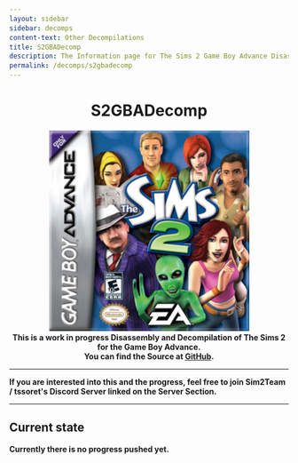 ```yaml
---
layout: sidebar
sidebar: decomps
content-text: Other Decompilations
title: S2GBADecomp
description: The Information page for The Sims 2 Game Boy Advance Disassembly / Decompilation.
permalink: /decomps/s2gbadecomp
---
```


<div align="center">
	<h1>S2GBADecomp</h1>
	<p>
		<img src="https://github.com/Sim2Team/Sim2Team.github.io/raw/main/assets/images/sims2GBACover.png" alt="Cover"><br>
		<b>This is a work in progress Disassembly and Decompilation of The Sims 2 for the Game Boy Advance.</b><br>
		<b>You can find the Source at <a href="https://github.com/tssoret/S2GBADecomp">GitHub</a>.</b><br>
	</p><hr>
</div>


**If you are interested into this and the progress, feel free to join Sim2Team / tssoret's Discord Server linked on the Server Section.**
<hr>


## Current state
**Currently there is no progress pushed yet.**